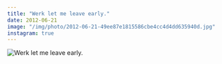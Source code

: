```yaml
---
title: "Werk let me leave early."
date: 2012-06-21
image: "/img/photo/2012-06-21-49ee87e1815586cbe4cc4d4dd635940d.jpg"
instagram: true
---
```


![Werk let me leave early.](/img/photo/2012-06-21-49ee87e1815586cbe4cc4d4dd635940d.jpg)
